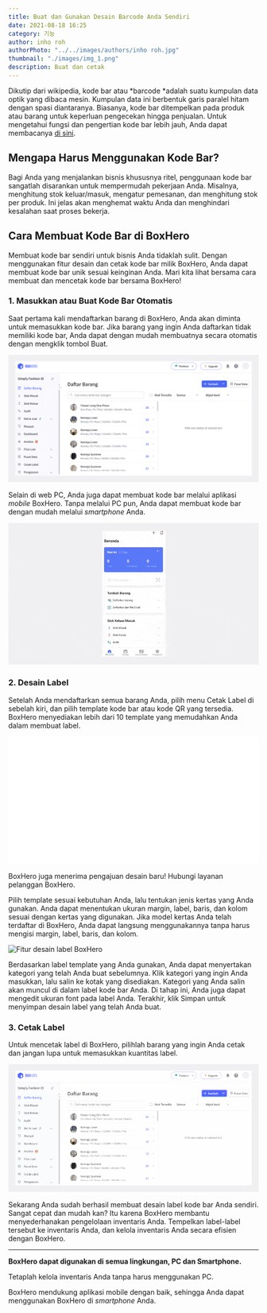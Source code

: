 ```yaml
---
title: Buat dan Gunakan Desain Barcode Anda Sendiri
date: 2021-08-18 16:25
category: 기능
author: inho roh
authorPhoto: "../../images/authors/inho roh.jpg"
thumbnail: "./images/img_1.png"
description: Buat dan cetak 
---
```


Dikutip dari wikipedia, kode bar atau *barcode *adalah suatu kumpulan data optik yang dibaca mesin. Kumpulan data ini berbentuk garis paralel hitam dengan spasi diantaranya. Biasanya, kode bar ditempelkan pada produk atau barang untuk keperluan pengecekan hingga penjualan. Untuk mengetahui fungsi dan pengertian kode bar lebih jauh, Anda dapat membacanya [di sini](/1ca120bc2eaa47c59006cd585a73a171).

## Mengapa Harus Menggunakan Kode Bar?

Bagi Anda yang menjalankan bisnis khususnya ritel, penggunaan kode bar sangatlah disarankan untuk mempermudah pekerjaan Anda. Misalnya, menghitung stok keluar/masuk, mengatur pemesanan, dan menghitung stok per produk. Ini jelas akan menghemat waktu Anda dan menghindari kesalahan saat proses bekerja.

## Cara Membuat Kode Bar di BoxHero

Membuat kode bar sendiri untuk bisnis Anda tidaklah sulit. Dengan menggunakan fitur desain dan cetak kode bar milik BoxHero, Anda dapat membuat kode bar unik sesuai keinginan Anda. Mari kita lihat bersama cara membuat dan mencetak kode bar bersama BoxHero!

### 1. Masukkan atau Buat Kode Bar Otomatis

Saat pertama kali mendaftarkan barang di BoxHero, Anda akan diminta untuk memasukkan kode bar. Jika barang yang ingin Anda daftarkan tidak memiliki kode bar, Anda dapat dengan mudah membuatnya secara otomatis dengan mengklik tombol Buat.



![Pembuatan kode bar BoxHero](images/img_2.gif)

Selain di web PC, Anda juga dapat membuat kode bar melalui aplikasi *mobile* BoxHero. Tanpa melalui PC pun, Anda dapat membuat kode bar dengan mudah melalui *smartphone* Anda.



![](images/img_3.gif)

### 2. Desain Label

Setelah Anda mendaftarkan semua barang Anda, pilih menu Cetak Label di sebelah kiri, dan pilih template kode bar atau kode QR yang tersedia. BoxHero menyediakan lebih dari 10 template yang memudahkan Anda dalam membuat label.

![](images/img_4.gif)



<tip-box>

BoxHero juga menerima pengajuan desain baru! Hubungi layanan pelanggan BoxHero.

</tip-box>

Pilih template sesuai kebutuhan Anda, lalu tentukan jenis kertas yang Anda gunakan. Anda dapat menentukan ukuran margin, label, baris, dan kolom sesuai dengan kertas yang digunakan. Jika model kertas Anda telah terdaftar di BoxHero, Anda dapat langsung menggunakannya tanpa harus mengisi margin, label, baris, dan kolom.



![Fitur desain label BoxHero](images/img_5.gif)

Berdasarkan label template yang Anda gunakan, Anda dapat menyertakan kategori yang telah Anda buat sebelumnya. Klik kategori yang ingin Anda masukkan, lalu salin ke kotak yang disediakan. Kategori yang Anda salin akan muncul di dalam label kode bar Anda. Di tahap ini, Anda juga dapat mengedit ukuran font pada label Anda. Terakhir, klik Simpan untuk menyimpan desain label yang telah Anda buat.



### 3. Cetak Label

Untuk mencetak label di BoxHero, pilihlah barang yang ingin Anda cetak dan jangan lupa untuk memasukkan kuantitas label. 

![Fitur cetak label BoxHero](images/img_6.gif)



Sekarang Anda sudah berhasil membuat desain label kode bar Anda sendiri. Sangat cepat dan mudah kan? Itu karena BoxHero membantu menyederhanakan pengelolaan inventaris Anda. Tempelkan label-label tersebut ke inventaris Anda, dan kelola inventaris Anda secara efisien dengan BoxHero.



<hr/>



<tip-box>

**BoxHero dapat digunakan di semua lingkungan, PC dan ****Smartphone****.**

Tetaplah kelola inventaris Anda tanpa harus menggunakan PC.

BoxHero mendukung aplikasi mobile dengan baik, sehingga Anda dapat menggunakan BoxHero di *smartphone* Anda.

</tip-box>

